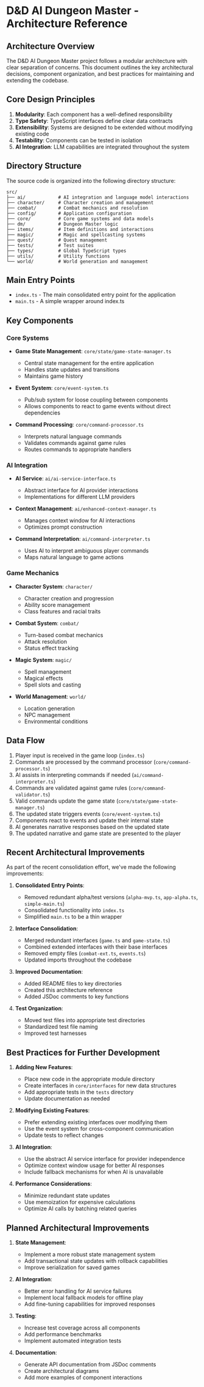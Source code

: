 # D&D AI Dungeon Master - Architecture Reference

## Architecture Overview

The D&D AI Dungeon Master project follows a modular architecture with clear separation of concerns. This document outlines the key architectural decisions, component organization, and best practices for maintaining and extending the codebase.

## Core Design Principles

1. **Modularity**: Each component has a well-defined responsibility
2. **Type Safety**: TypeScript interfaces define clear data contracts
3. **Extensibility**: Systems are designed to be extended without modifying existing code
4. **Testability**: Components can be tested in isolation
5. **AI Integration**: LLM capabilities are integrated throughout the system

## Directory Structure

The source code is organized into the following directory structure:

```
src/
├── ai/            # AI integration and language model interactions
├── character/     # Character creation and management
├── combat/        # Combat mechanics and resolution
├── config/        # Application configuration
├── core/          # Core game systems and data models
├── dm/            # Dungeon Master logic
├── items/         # Item definitions and interactions
├── magic/         # Magic and spellcasting systems
├── quest/         # Quest management
├── tests/         # Test suites
├── types/         # Global TypeScript types
├── utils/         # Utility functions
└── world/         # World generation and management
```

## Main Entry Points

- `index.ts` - The main consolidated entry point for the application
- `main.ts` - A simple wrapper around index.ts

## Key Components

### Core Systems

- **Game State Management**: `core/state/game-state-manager.ts`
  - Central state management for the entire application
  - Handles state updates and transitions
  - Maintains game history

- **Event System**: `core/event-system.ts`
  - Pub/sub system for loose coupling between components
  - Allows components to react to game events without direct dependencies

- **Command Processing**: `core/command-processor.ts`
  - Interprets natural language commands
  - Validates commands against game rules
  - Routes commands to appropriate handlers

### AI Integration

- **AI Service**: `ai/ai-service-interface.ts`
  - Abstract interface for AI provider interactions
  - Implementations for different LLM providers

- **Context Management**: `ai/enhanced-context-manager.ts`
  - Manages context window for AI interactions
  - Optimizes prompt construction

- **Command Interpretation**: `ai/command-interpreter.ts`
  - Uses AI to interpret ambiguous player commands
  - Maps natural language to game actions

### Game Mechanics

- **Character System**: `character/`
  - Character creation and progression
  - Ability score management
  - Class features and racial traits

- **Combat System**: `combat/`
  - Turn-based combat mechanics
  - Attack resolution
  - Status effect tracking

- **Magic System**: `magic/`
  - Spell management
  - Magical effects
  - Spell slots and casting

- **World Management**: `world/`
  - Location generation
  - NPC management
  - Environmental conditions

## Data Flow

1. Player input is received in the game loop (`index.ts`)
2. Commands are processed by the command processor (`core/command-processor.ts`)
3. AI assists in interpreting commands if needed (`ai/command-interpreter.ts`)
4. Commands are validated against game rules (`core/command-validator.ts`)
5. Valid commands update the game state (`core/state/game-state-manager.ts`)
6. The updated state triggers events (`core/event-system.ts`)
7. Components react to events and update their internal state
8. AI generates narrative responses based on the updated state
9. The updated narrative and game state are presented to the player

## Recent Architectural Improvements

As part of the recent consolidation effort, we've made the following improvements:

1. **Consolidated Entry Points**:
   - Removed redundant alpha/test versions (`alpha-mvp.ts`, `app-alpha.ts`, `simple-main.ts`)
   - Consolidated functionality into `index.ts`
   - Simplified `main.ts` to be a thin wrapper

2. **Interface Consolidation**:
   - Merged redundant interfaces (`game.ts` and `game-state.ts`)
   - Combined extended interfaces with their base interfaces
   - Removed empty files (`combat-ext.ts`, `events.ts`)
   - Updated imports throughout the codebase

3. **Improved Documentation**:
   - Added README files to key directories
   - Created this architecture reference
   - Added JSDoc comments to key functions

4. **Test Organization**:
   - Moved test files into appropriate test directories
   - Standardized test file naming
   - Improved test harnesses

## Best Practices for Further Development

1. **Adding New Features**:
   - Place new code in the appropriate module directory
   - Create interfaces in `core/interfaces` for new data structures
   - Add appropriate tests in the `tests` directory
   - Update documentation as needed

2. **Modifying Existing Features**:
   - Prefer extending existing interfaces over modifying them
   - Use the event system for cross-component communication
   - Update tests to reflect changes

3. **AI Integration**:
   - Use the abstract AI service interface for provider independence
   - Optimize context window usage for better AI responses
   - Include fallback mechanisms for when AI is unavailable

4. **Performance Considerations**:
   - Minimize redundant state updates
   - Use memoization for expensive calculations
   - Optimize AI calls by batching related queries

## Planned Architectural Improvements

1. **State Management**:
   - Implement a more robust state management system
   - Add transactional state updates with rollback capabilities
   - Improve serialization for saved games

2. **AI Integration**:
   - Better error handling for AI service failures
   - Implement local fallback models for offline play
   - Add fine-tuning capabilities for improved responses

3. **Testing**:
   - Increase test coverage across all components
   - Add performance benchmarks
   - Implement automated integration tests

4. **Documentation**:
   - Generate API documentation from JSDoc comments
   - Create architectural diagrams
   - Add more examples of component interactions 